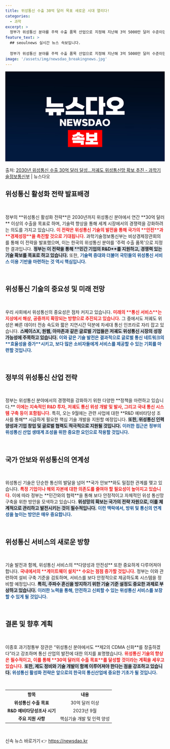 ```yaml
---
title: 위성통신 수출 30억 달러 목표 새로운 시대 열리다!
categories:
  - 과학
excerpt: >
  정부가 위성통신 분야를 주력 수출 품목 산업으로 지정해 지난해 3억 5000만 달러 수준이던 수출 실적을 오…
feature_text: >
  ## seoulnews 실시간 뉴스 속보입니다.

  정부가 위성통신 분야를 주력 수출 품목 산업으로 지정해 지난해 3억 5000만 달러 수준이던 수출 실적을 오…
image: '/assets/img/newsdao_breakingnews.jpg'
---
```


![뉴스다오 속보](/assets/img/newsdao_breakingnews.jpg)

<p>출처: <a href="https://newsdao.kr/1965" rel="dofollow">2030년 위성통신 수출 30억 달러 달성…저궤도 위성통신망 확보 추진 - 과학기술정보통신부</a> | 뉴스다오</p>

<h2 data-ke-size="size26">위성통신 활성화 전략 발표배경</h2>
<p data-ke-size="size16">&nbsp;</p>
정부의 **위성통신 활성화 전략**은 2030년까지 위성통신 분야에서 연간 **30억 달러** 이상의 수출을 목표로 하며, 기술력 향상을 통해 세계 시장에서의 경쟁력을 강화하려는 의도를 가지고 있습니다. <b><span style="color: #ee2323;">이 전략은 위성통신 기술의 발전을 통해 국가의 **안전**과 **경제성장**을 촉진할 것으로 기대됩니다.</span></b> 과학기술정보통신부는 비상경제장관회의를 통해 이 전략을 발표했으며, 이는 한국의 위성통신 분야를 '주력 수출 품목'으로 지정한 결과입니다. <b><span style="background-color: #21538527;">정부는 이 전략을 통해 **민간 기업의 R&D**를 지원하고, 경쟁력 있는 기술 확보를 목표로 하고 있습니다.</span></b> 또한, <b><span style="color: #1a5490;">기술력 증대와 더불어 국민들의 위성통신 서비스 이용 기반을 마련하는 것 역시 핵심입니다.</span></b>

<p data-ke-size="size16">&nbsp;</p>

<h2 data-ke-size="size26">위성통신 기술의 중요성 및 미래 전망</h2>
<p data-ke-size="size16">&nbsp;</p>
우리 사회에서 위성통신의 중요성은 점차 커지고 있습니다. <b><span style="color: #ee2323;">미래의 **통신 서비스**는 지상에서 해상, 공중까지 확장되는 방향으로 추진되고 있습니다.</span></b> 그 중에서도 저궤도 위성은 빠른 데이터 전송 속도와 짧은 지연시간 덕분에 차세대 통신 인프라로 자리 잡고 있습니다. <b><span style="background-color: #21538527;">스페이스X, 원웹, 아마존과 같은 글로벌 기업들은 저궤도 위성통신 시장의 성장 가능성에 주목하고 있습니다.</span></b> <b><span style="color: #1a5490;">이와 같은 기술 발전은 결과적으로 글로벌 통신 네트워크의 **효율성을 증가**시키고, 보다 많은 소비자들에게 서비스를 제공할 수 있는 기회를 마련할 것입니다.</span></b>

<p data-ke-size="size16">&nbsp;</p>

<h2 data-ke-size="size26">정부의 위성통신 산업 전략</h2>
<p data-ke-size="size16">&nbsp;</p>
정부는 위성통신 분야에서의 경쟁력을 강화하기 위한 다양한 **정책을 마련하고 있습니다.** <b><span style="color: #ee2323;">이에는 지속적인 R&D 투자, 저궤도 통신 위성 개발 및 발사, 그리고 국내 통신 시스템 구축 등이 포함됩니다.</span></b> 특히, 오는 9월에는 관련 사업에 대한 **R&D 예비타당성 조사를 통해** 시급하게 필요한 핵심 기술 개발을 지원할 예정입니다. <b><span style="background-color: #21538527;">또한, 위성통신 인력 양성과 기업 창업 및 글로벌 협력도 적극적으로 지원될 것입니다.</span></b> <b><span style="color: #1a5490;">이러한 접근은 정부의 위성통신 산업 생태계 조성을 위한 중요한 요인으로 작용할 것입니다.</span></b>

<p data-ke-size="size16">&nbsp;</p>

<h2 data-ke-size="size26">국가 안보와 위성통신의 연계성</h2>
<p data-ke-size="size16">&nbsp;</p>
위성통신 기술은 단순한 통신의 발달을 넘어 **국가 안보**와도 밀접한 관계를 맺고 있습니다. <b><span style="color: #ee2323;">특정 기업이나 해외 자본에 대한 의존도를 줄여야 할 필요성이 높아지고 있습니다.</span></b> 이에 따라 정부는 **민간와의 협력**을 통해 보다 안정적이고 자체적인 위성 통신망 구축을 위한 방안을 모색하고 있습니다. <b><span style="background-color: #21538527;">위성망의 확보는 국가의 전략 자원으로, 이를 체계적으로 관리하고 발전시키는 것이 필수적입니다.</span></b> <b><span style="color: #1a5490;">이런 맥락에서, 방위 및 통신의 연계성을 높이는 방안은 매우 중요합니다.</span></b>

<p data-ke-size="size16">&nbsp;</p>

<h2 data-ke-size="size26">위성통신 서비스의 새로운 방향</h2>
<p data-ke-size="size16">&nbsp;</p>
기술 발전과 함께, 위성통신 서비스의 **다양성과 안전성** 또한 중요하게 다루어져야 합니다. <b><span style="color: #ee2323;">국내에서의 **게이트웨이 설치** 수요는 점점 증가할 것입니다.</span></b> 정부는 이와 관련하여 설비 구축 기준을 검토하며, 서비스를 보다 안정적으로 제공하도록 시스템을 정비할 예정입니다. <b><span style="background-color: #21538527;">특히, 주파수 혼신을 방지하기 위한 기술 기준 설정도 중요한 과제로 부상하고 있습니다.</span></b> <b><span style="color: #1a5490;">이러한 노력을 통해, 안전하고 신뢰할 수 있는 위성통신 서비스를 보장할 수 있게 될 것입니다.</span></b>

<p data-ke-size="size16">&nbsp;</p>

<h2 data-ke-size="size26">결론 및 향후 계획</h2>
<p data-ke-size="size16">&nbsp;</p>
이종호 과기정통부 장관은 “위성통신 분야에서도 **제2의 CDMA 신화**를 창출하겠다”라고 강조하며 통신 산업의 발전에 대한 의지를 표명했습니다. <b><span style="color: #ee2323;">위성통신 기술의 향상은 필수적이고, 이를 통해 **30억 달러의 수출 목표**를 달성할 것이라는 계획을 세우고 있습니다.</span></b> <b><span style="background-color: #21538527;">또한, 제도 정비와 기술 개발이 함께 이루어져야 한다는 점을 강조하고 있습니다.</span></b> <b><span style="color: #1a5490;">위성통신 활성화 전략은 앞으로의 한국의 통신산업에 중요한 기초가 될 것입니다.</span></b> 

<p data-ke-size="size16">&nbsp;</p>

<table>
    <tr>
        <th style="text-align: center; height: 17px;"><b>항목</b></th>
        <th style="text-align: center; height: 17px;"><b>내용</b></th>
    </tr>
    <tr>
        <td style="text-align: center; height: 17px;"><b>위성통신 수출 목표</b></td>
        <td style="text-align: center; height: 17px;">30억 달러 이상</td>
    </tr>
    <tr>
        <td style="text-align: center; height: 17px;"><b>R&D 예비타당성조사 시기</b></td>
        <td style="text-align: center; height: 17px;">2023년 9월</td>
    </tr>
    <tr>
        <td style="text-align: center; height: 17px;"><b>주요 지원 사항</b></td>
        <td style="text-align: center; height: 17px;">핵심기술 개발 및 인력 양성</td>
    </tr>
</table>

<p data-ke-size="size16">&nbsp;</p> 

신속 뉴스 바로가기 👉 <a href="https://newsdao.kr" rel="dofollow">https://newsdao.kr</a>


